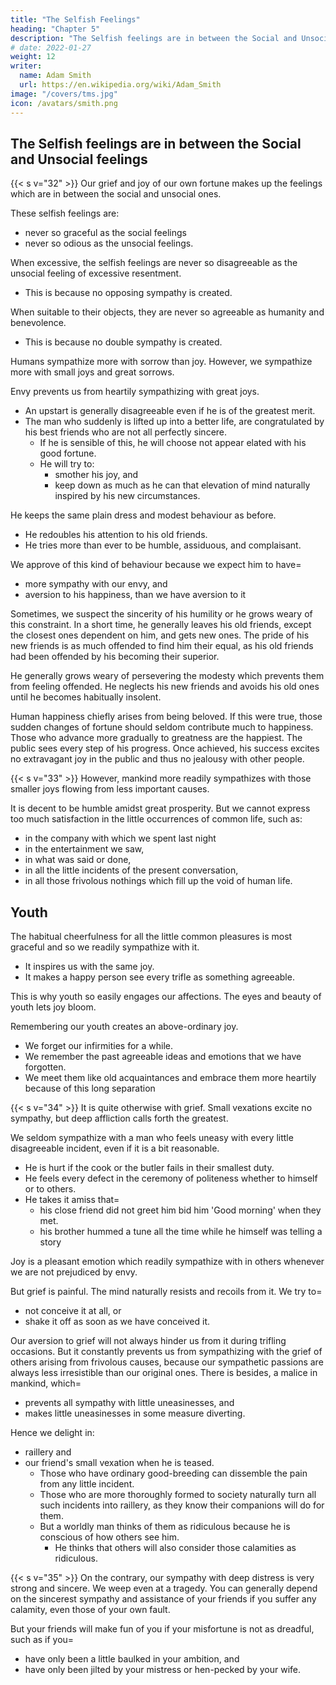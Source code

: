 ```yaml
---
title: "The Selfish Feelings"
heading: "Chapter 5"
description: "The Selfish feelings are in between the Social and Unsocial feelings"
# date: 2022-01-27
weight: 12
writer:
  name: Adam Smith
  url: https://en.wikipedia.org/wiki/Adam_Smith
image: "/covers/tms.jpg"
icon: /avatars/smith.png
---
```



## The Selfish feelings are in between the Social and Unsocial feelings

{{< s v="32" >}} Our grief and joy of our own fortune makes up the feelings which are in between the social and unsocial ones.

These selfish feelings are: 
- never so graceful as the social feelings
- never so odious as the unsocial feelings.

When excessive, the selfish feelings are never so disagreeable as the unsocial feeling of excessive resentment.
- This is because no opposing sympathy is created.

When suitable to their objects, they are never so agreeable as humanity and benevolence.
- This is because no double sympathy is created.

Humans sympathize more with sorrow than joy. However, we sympathize more with small joys and great sorrows. 

Envy prevents us from heartily sympathizing with great joys.
- An upstart is generally disagreeable even if he is of the greatest merit. 
- The man who suddenly is lifted up into a better life, are congratulated by his best friends who are not all perfectly sincere.
  - If he is sensible of this, he will choose not appear elated with his good fortune.
  - He will try to: 
    - smother his joy, and
    - keep down as much as he can that elevation of mind naturally inspired by his new circumstances.

He keeps the same plain dress and modest behaviour as before.
- He redoubles his attention to his old friends.
- He tries more than ever to be humble, assiduous, and complaisant.

We approve of this kind of behaviour because we expect him to have= 
- more sympathy with our envy, and
- aversion to his happiness, than we have aversion to it

Sometimes, we suspect the sincerity of his humility or he grows weary of this constraint. In a short time, he generally leaves his old friends, except the closest ones dependent on him, and gets new ones. The pride of his new friends is as much offended to find him their equal, as his old friends had been offended by his becoming their superior.

He generally grows weary of persevering the modesty which prevents them from feeling offended. He neglects his new friends and avoids his old ones until he becomes habitually insolent. 

<!-- He is provoked by the sullen and suspicious pride of his new friends and by the saucy contempt of his old friends.
He treats his  with neglect and his old friends with petulance.
Until at last he grows  and forfeits the esteem of all.
 -->

Human happiness chiefly arises from being beloved. If this were true, those sudden changes of fortune should seldom contribute much to happiness. Those who advance more gradually to greatness are the happiest. The public sees every step of his progress. Once achieved, his success excites no extravagant joy in the public and thus no jealousy with other people.


{{< s v="33" >}} However, mankind more readily sympathizes with those smaller joys flowing from less important causes.

It is decent to be humble amidst great prosperity. But we cannot express too much satisfaction in the little occurrences of common life, such as:
- in the company with which we spent last night
- in the entertainment we saw,
- in what was said or done,
- in all the little incidents of the present conversation,
- in all those frivolous nothings which fill up the void of human life.


## Youth 

The habitual cheerfulness for all the little common pleasures is most graceful and so we readily sympathize with it.
- It inspires us with the same joy.
- It makes a happy person see every trifle as something agreeable.

This is why youth so easily engages our affections. The eyes and beauty of youth lets joy bloom.

Remembering our youth creates an above-ordinary joy.
- We forget our infirmities for a while.
- We remember the past agreeable ideas and emotions that we have forgotten.
- We meet them like old acquaintances and embrace them more heartily because of this long separation
<!-- Because of so much happiness, they meet those emotions in their breast .
They . -->
 


{{< s v="34" >}} It is quite otherwise with grief. Small vexations excite no sympathy, but deep affliction calls forth the greatest.

We seldom sympathize with a man who feels uneasy with every little disagreeable incident, even if it is a bit reasonable.
- He is hurt if the cook or the butler fails in their smallest duty.
- He feels every defect in the ceremony of politeness whether to himself or to others.
- He takes it amiss that= 
  - his close friend did not greet him bid him 'Good morning' when they met.
  - his brother hummed a tune all the time while he himself was telling a story

<!-- He stops humming by the stories of= 
the badness of the weather in the countryside
the badness of the roads
the want of company in town
the dullness of all public diversions
 -->
Joy is a pleasant emotion which readily sympathize with in others whenever we are not prejudiced by envy.

But grief is painful. The mind naturally resists and recoils from it. We try to= 
- not conceive it at all, or
- shake it off as soon as we have conceived it.

Our aversion to grief will not always hinder us from it during trifling occasions. But it constantly prevents us from sympathizing with the grief of others arising from frivolous causes, because our sympathetic passions are always less irresistible than our original ones. There is besides, a malice in mankind, which= 
- prevents all sympathy with little uneasinesses, and
- makes little uneasinesses in some measure diverting.

Hence we delight in: 
- raillery and
- our friend's small vexation when he is teased.
  - Those who have ordinary good-breeding can dissemble the pain from any little incident. 
  - Those who are more thoroughly formed to society naturally turn all such incidents into raillery, as they know their companions will do for them.
  - But a worldly man thinks of them as ridiculous because he is conscious of how others see him.
    - He thinks that others will also consider those calamities as ridiculous.
 


{{< s v="35" >}} On the contrary, our sympathy with deep distress is very strong and sincere. We weep even at a tragedy. You can generally depend on the sincerest sympathy and  assistance of your friends if you suffer any calamity, even those of your own fault.

But your friends will make fun of you if your misfortune is not as dreadful, such as if you= 
- have only been a little baulked in your ambition, and
- have only been jilted by your mistress or hen-pecked by your wife.

